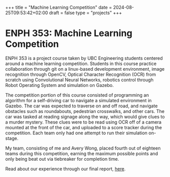+++
title = "Machine Learning Competition"
date = 2024-08-25T09:53:42+02:00
draft = false
type = "projects"
+++

# ENPH 353: Machine Learning Competition

ENPH 353 is a project course taken by UBC Engineering students centered around a machine learning competition. Students in this course practice collaboration through git on a linux-based development environment, image recognition through OpenCV, Optical Character Recognition (OCR) from scratch using Convolutional Neural Networks, robotics control through Robot Operating System and simulation on Gazebo. 

The competition portion of this course consisted of programming an algorithm for a self-driving car to navigate a simulated environment in Gazebo. The car was expected to traverse on and off road, and navigate obstacles such as roundabouts, pedestrian crosswalks, and other cars. The car was tasked at reading signage along the way, which would give clues to a murder mystery. These clues were to be read using OCR off of a camera mounted at the front of the car, and uploaded to a score tracker during the competition. Each team only had one attempt to run their simulation on-stage.

My team, consisting of me and Avery Wong, placed fourth out of eighteen teams during this competition, earning the maximum possible points and only being beat out via tiebreaker for completion time.

Read about our experience through our final report, [here](/files/Team16_ENPH353FinalReport.pdf).